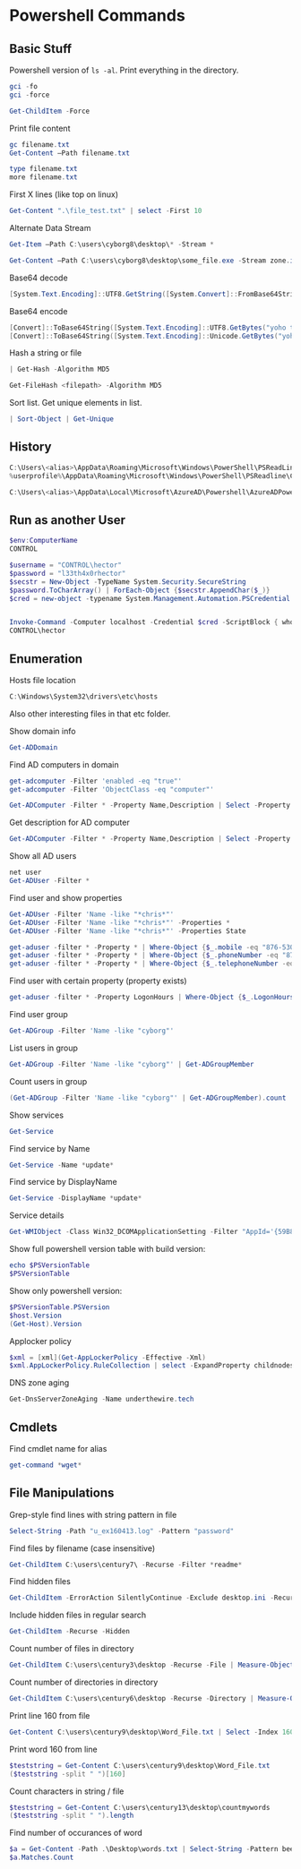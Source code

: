 # Powershell Commands
## Basic Stuff

Powershell version of `ls -al`. Print everything in the directory.
```powershell
gci -fo
gci -force
```
```powershell
Get-ChildItem -Force
```

Print file content
```powershell
gc filename.txt
Get-Content –Path filename.txt
```
```powershell
type filename.txt
more filename.txt
```

First X lines (like top on linux)
```powershell
Get-Content ".\file_test.txt" | select -First 10
```

Alternate Data Stream

```powershell
Get-Item –Path C:\users\cyborg8\desktop\* -Stream *

Get-Content –Path C:\users\cyborg8\desktop\some_file.exe -Stream zone.identifier
```


Base64 decode
```powershell
[System.Text.Encoding]::UTF8.GetString([System.Convert]::FromBase64String("YwB5AGIAZQByAGcAZQBkAGQAbwBuAA=="))
```

Base64 encode

```powershell
[Convert]::ToBase64String([System.Text.Encoding]::UTF8.GetBytes("yoho text to encode"))
[Convert]::ToBase64String([System.Text.Encoding]::Unicode.GetBytes("yoho text to encode"))
```

Hash a string or file
```powershell
| Get-Hash -Algorithm MD5

Get-FileHash <filepath> -Algorithm MD5
```

Sort list. Get unique elements in list.

```powershell
| Sort-Object | Get-Unique
```


## History


```powershell
C:\Users\<alias>\AppData\Roaming\Microsoft\Windows\PowerShell\PSReadLine\ConsoleHost_history.txt
%userprofile%\AppData\Roaming\Microsoft\Windows\PowerShell\PSReadline\ConsoleHost_history.txt

C:\Users\<alias>\AppData\Local\Microsoft\AzureAD\Powershell\AzureADPowershell_<sessionStartTimeStamp>.log
```

## Run as another User

```powershell
$env:ComputerName
CONTROL

$username = "CONTROL\hector"
$password = "l33th4x0rhector"
$secstr = New-Object -TypeName System.Security.SecureString
$password.ToCharArray() | ForEach-Object {$secstr.AppendChar($_)}
$cred = new-object -typename System.Management.Automation.PSCredential -argumentlist $username, $secstr


Invoke-Command -Computer localhost -Credential $cred -ScriptBlock { whoami }
CONTROL\hector
```

## Enumeration


Hosts file location

```powershell
C:\Windows\System32\drivers\etc\hosts
```

Also other interesting files in that etc folder.


Show domain info

```powershell
Get-ADDomain
```

Find AD computers in domain
```powershell
get-adcomputer -Filter 'enabled -eq "true"'
get-adcomputer -Filter 'ObjectClass -eq "computer"'

Get-ADComputer -Filter * -Property Name,Description | Select -Property Name,Description
```

Get description for AD computer
```powershell
Get-ADComputer -Filter * -Property Name,Description | Select -Property Name,Description
```

Show all AD users

```powershell
net user
Get-ADUser -Filter *
```

Find user and show properties

```powershell
Get-ADUser -Filter 'Name -like "*chris*"'
Get-ADUser -Filter 'Name -like "*chris*"' -Properties *
Get-ADUser -Filter 'Name -like "*chris*"' -Properties State

get-aduser -filter * -Property * | Where-Object {$_.mobile -eq "876-5309"} | Format-Table
get-aduser -filter * -Property * | Where-Object {$_.phoneNumber -eq "876-5309"} | Format-Table
get-aduser -filter * -Property * | Where-Object {$_.telephoneNumber -eq "876-5309"} | Format-Table
```

Find user with certain property (property exists)
```powershell
get-aduser -filter * -Property LogonHours | Where-Object {$_.LogonHours -ne $null} | Format-List
```



Find user group
```powershell
Get-ADGroup -Filter 'Name -like "cyborg"'
```

List users in group
```powershell
Get-ADGroup -Filter 'Name -like "cyborg"' | Get-ADGroupMember
```

Count users in group
```powershell
(Get-ADGroup -Filter 'Name -like "cyborg"' | Get-ADGroupMember).count
```


Show services
```powershell
Get-Service
```

Find service by Name

```powershell
Get-Service -Name *update*
```

Find service by DisplayName

```powershell
Get-Service -DisplayName *update*
```

Service details
```powershell
Get-WMIObject -Class Win32_DCOMApplicationSetting -Filter "AppId='{59B8AFA0-229E-46D9-B980-DDA2C817EC7E}'"
```


Show full powershell version table with build version:

```powershell
echo $PSVersionTable
$PSVersionTable
```

Show only powershell version:

```powershell
$PSVersionTable.PSVersion
$host.Version
(Get-Host).Version
```

Applocker policy

```powershell
$xml = [xml](Get-AppLockerPolicy -Effective -Xml)
$xml.AppLockerPolicy.RuleCollection | select -ExpandProperty childnodes 
```


DNS zone aging
```powershell
Get-DnsServerZoneAging -Name underthewire.tech
```


## Cmdlets

Find cmdlet name for alias

```powershell
get-command *wget*
```


## File Manipulations


Grep-style find lines with string pattern in file
```powershell
Select-String -Path "u_ex160413.log" -Pattern "password"   
```


Find files by filename (case insensitive)

```powershell
Get-ChildItem C:\users\century7\ -Recurse -Filter *readme*
```


Find hidden files

```powershell
Get-ChildItem -ErrorAction SilentlyContinue -Exclude desktop.ini -Recurse -Attributes !D+H
```

Include hidden files in regular search
```powershell
Get-ChildItem -Recurse -Hidden
```


Count number of files in directory

```powershell
Get-ChildItem C:\users\century3\desktop -Recurse -File | Measure-Object | %{$_.Count}
```

Count number of directories in directory

```powershell
Get-ChildItem C:\users\century6\desktop -Recurse -Directory | Measure-Object | %{$_.Count}
```


Print line 160 from file
```powershell
Get-Content C:\users\century9\desktop\Word_File.txt | Select -Index 160
```


Print word 160 from line
```powershell
$teststring = Get-Content C:\users\century9\desktop\Word_File.txt
($teststring -split " ")[160]
```

Count characters in string / file
```powershell
$teststring = Get-Content C:\users\century13\desktop\countmywords
($teststring -split " ").length
```


Find number of occurances of word
```powershell
$a = Get-Content -Path .\Desktop\words.txt | Select-String -Pattern beetle -AllMatches
$a.Matches.Count
```